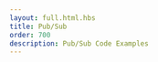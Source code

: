 ```yaml
---
layout: full.html.hbs
title: Pub/Sub
order: 700
description: Pub/Sub Code Examples
---
```


<RedirectToFirstChild />
